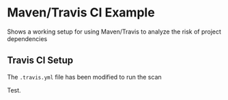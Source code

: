 # Maven/Travis CI Example      

Shows a working setup for using Maven/Travis to analyze the risk of project dependencies

## Travis CI Setup

The `.travis.yml` file has been modified to run the scan

Test.
